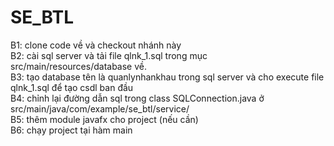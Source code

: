 # SE_BTL
B1: clone code về và checkout nhánh này  
B2: cài sql server và tải file qlnk_1.sql trong mục src/main/resources/database về.  
B3: tạo database tên là quanlynhankhau trong sql server và cho execute file qlnk_1.sql để tạo csdl ban đầu  
B4: chỉnh lại đường dẫn sql trong class SQLConnection.java ở src/main/java/com/example/se_btl/service/  
B5: thêm module javafx cho project (nếu cần)  
B6: chạy project tại hàm main  
